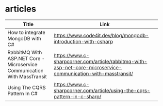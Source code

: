 # articles

| Title | Link |
| --- | --- |
| How to integrate MongoDB with C# | https://www.code4it.dev/blog/mongodb-introduction-with-csharp |
| RabbitMQ With ASP.NET Core - Microservice Communication With MassTransit | https://www.c-sharpcorner.com/article/rabbitmq-with-asp-net-core-microservice-communication-with-masstransit/ |
| Using The CQRS Pattern In C# | https://www.c-sharpcorner.com/article/using-the-cqrs-pattern-in-c-sharp/ |
